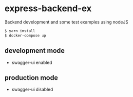 # express-backend-ex
Backend development and some test examples using nodeJS

```bash
$ yarn install
$ docker-compose up
```

## development mode
- swagger-ui enabled

## production mode
- swagger-ui disabled